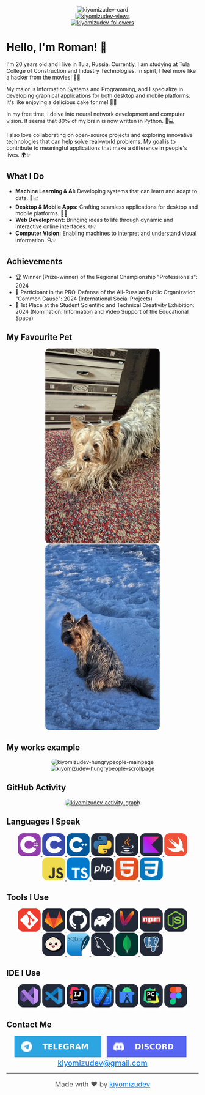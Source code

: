 <div align="center">
    <img src="https://socialify.git.ci/kiyomizudev/kiyomizudev/image?description=1&descriptionEditable=MOBILE%20AND%20DESKTOP%20SOFTWARE%20DEVELOPER&font=Source%20Code%20Pro&forks=1&issues=1&language=1&name=1&owner=1&pattern=Circuit%20Board&pulls=1&stargazers=1&theme=Auto" width="640" height="320" alt="kiyomizudev-card"/>
    <br>
    <a href="https://github.com/kiyomizudev">
        <img src="https://komarev.com/ghpvc/?username=kiyomizudev&label=Profile%20views&color=0e75b6&style=flat" alt="kiyomizudev-views"/> 
    </a>
    <br>
    <a href="https://www.github.com/kiyomizudev" target="_blank" rel="noreferrer">
        <img src="https://img.shields.io/github/followers/kiyomizudev?logo=github&style=for-the-badge&color=0891b2&labelColor=1c1917" alt="kiyomizudev-followers">
    </a>
</div>

# Hello, I'm Roman! 🚀

I'm 20 years old and I live in Tula, Russia. Currently, I am studying at Tula College of Construction and Industry Technologies. In spirit, I feel more like a hacker from the movies! 🕵️‍♂️

My major is Information Systems and Programming, and I specialize in developing graphical applications for both desktop and mobile platforms. It's like enjoying a delicious cake for me! 🍰😎

In my free time, I delve into neural network development and computer vision. It seems that 80% of my brain is now written in Python. 🐍💻

I also love collaborating on open-source projects and exploring innovative technologies that can help solve real-world problems. My goal is to contribute to meaningful applications that make a difference in people's lives. 🌍✨

## What I Do

- **Machine Learning & AI:** Developing systems that can learn and adapt to data. 🤖📈
- **Desktop & Mobile Apps:** Crafting seamless applications for desktop and mobile platforms. 📱🎨
- **Web Development:** Bringing ideas to life through dynamic and interactive online interfaces. 🌐💡
- **Computer Vision:** Enabling machines to interpret and understand visual information. 🔍💡

## Achievements

- 🏆 Winner (Prize-winner) of the Regional Championship "Professionals": 2024
- 🌟 Participant in the PRO-Defense of the All-Russian Public Organization "Common Cause": 2024 (International Social Projects)
- 🥇 1st Place at the Student Scientific and Technical Creativity Exhibition: 2024 (Nomination: Information and Video Support of the Educational Space)

## My Favourite Pet

<div align="center">
    <img src="./assets/content/Pet_1.jpg" style="width: 300px; height: auto; border-radius: 10px" alt="kiyomizudev-pet-1">
    <img src="./assets/content/Pet_2.jpg" style="width: 300px; height: auto; border-radius: 10px" alt="kiyomizudev-pet-2">
</div>

## My works example

<div align="center">
    <img src="./assets/content/HungryPeople-MainPage.png" style="width: 300px; height: auto; border-radius: 10px" alt="kiyomizudev-hungrypeople-mainpage">
    <img src="./assets/content/HungryPeople-ScrollPage.png" style="width: 300px; height: auto; border-radius: 10px" alt="kiyomizudev-hungrypeople-scrollpage">
</div>

## GitHub Activity

<div align="center">
    <a href="https://github.com/kiyomizudev">
        <img src="https://github-readme-activity-graph.vercel.app/graph?username=kiyomizudev&theme=react" alt="kiyomizudev-activity-graph" style="border-radius: 10px; box-shadow: 0 4px 8px rgba(0, 0, 0, 0.1);">
    </a>
</div>

## Languages I Speak

<div align="center">
    <a href="https://learn.microsoft.com/ru-ru/dotnet/csharp/">
        <img src="./assets/CS.svg" width="60"/>
    </a>
    <a href="https://learn.microsoft.com/ru-ru/cpp/c-language/?view=msvc-170">
        <img src="./assets/C.svg" width="60"/>
    </a>
    <a href="https://learn.microsoft.com/ru-ru/cpp/cpp/?view=msvc-170">
        <img src="./assets/CPP.svg" width="60"/>
    </a>
    <a href="https://www.python.org/">
        <img src="./assets/Python.svg" width="60"/>
    </a>
    <a href="https://www.java.com/en/">
        <img src="./assets/Java.svg" width="60"/>
    </a>
    <a href="https://kotlinlang.org/">
        <img src="./assets/Kotlin.svg" width="60"/>
    </a>
    <a href="https://www.swift.org/">
        <img src="./assets/Swift.svg" width="60"/>
    </a>
    <a href="https://developer.mozilla.org/en-US/docs/Web/JavaScript">
        <img src="./assets/JavaScript.svg" width="60"/>
    </a>
    <a href="https://www.typescriptlang.org/">
        <img src="./assets/TypeScript.svg" width="60"/>
    </a>
    <a href="https://www.php.net/">
        <img src="./assets/PHP.svg" width="60"/>
    </a>
    <a href="https://developer.mozilla.org/ru/docs/Learn/Getting_started_with_the_web/HTML_basics">
        <img src="./assets/HTML.svg" width="60"/>
    </a>
    <a href="https://developer.mozilla.org/ru/docs/Learn/Getting_started_with_the_web/CSS_basics">
        <img src="./assets/CSS.svg" width="60"/>
    </a>
</div>

## Tools I Use

<div align="center">
    <a href="https://git-scm.com/">
        <img src="./assets/Git.svg" width="60" alt="Git"/>
    </a>
    <a href="https://about.gitlab.com/">
        <img src="./assets/GitLab.svg" width="60" alt="GitLab"/>
    </a>
    <a href="https://github.com/">
        <img src="./assets/GitHub.svg" width="60" alt="GitHub"/>
    </a>
    <a href="https://gradle.org/">
        <img src="./assets/Gradle.svg" width="60" alt="Gradle"/>
    </a>
    <a href="https://maven.apache.org/">
        <img src="./assets/Maven.svg" width="60" alt="Maven"/>
    </a>
    <a href="https://www.npmjs.com/">
        <img src="./assets/Npm.svg" width="60" alt="NPM"/>
    </a>
    <a href="https://nodejs.org/">
        <img src="./assets/NodeJS.svg" width="60" alt="Node.js"/>
    </a>
    <a href="https://bun.sh/">
        <img src="./assets/Bun.svg" width="60" alt="Bun"/>
    </a>
    <a href="https://www.sqlite.org/">
        <img src="./assets/SQLite.svg" width="60" alt="SQLite"/>
    </a>
    <a href="https://www.mysql.com/">
        <img src="./assets/MySQL.svg" width="60" alt="MySQL"/>
    </a>
    <a href="https://www.mongodb.com/">
        <img src="./assets/MongoDB.svg" width="60" alt="MongoDB"/>
    </a>
    <a href="https://www.postgresql.org/">
        <img src="./assets/PostgreSQL.svg" width="60" alt="PostgreSQL"/>
    </a>
</div>

## IDE I Use

<div align="center">
    <a href="https://visualstudio.microsoft.com/downloads/">
        <img src="./assets/VisualStudio.svg" width="60"/>
    </a>
    <a href="https://code.visualstudio.com/">
        <img src="./assets/VSCode.svg" width="60"/>
    </a>
    <a href="https://www.jetbrains.com/ru-ru/idea/">
        <img src="./assets/Idea.svg" width="60"/>
    </a>
    <a href="https://developer.apple.com/xcode/">
        <img src="./assets/XCode.svg" width="60"/>
    </a>
    <a href="https://developer.android.com/studio">
        <img src="./assets/AndroidStudio.svg" width="60"/>
    </a>
    <a href="https://www.jetbrains.com/pycharm/">
        <img src="./assets/PyCharm.svg" width="60"/>
    </a>
    <a href="https://www.figma.com/">
        <img src="./assets/Figma.svg" width="60"/>
    </a>
</div>

## Contact Me

<div align="center">
    <a href="https://t.me/kiyomizudev">
        <img src="./assets/Telegram-Square.svg" style="margin-right: 10px" alt="kiyomizudev-telegram"/>
    </a>
    <a href="https://discordapp.com/users/1013231151177023559">
        <img src="./assets/Discord-Square.svg" style="margin-right: 10px" alt="kiyomizudev-discord"/>
    </a>
    <br>
    <a href="mailto:kiyomizudev@gmail.com" style="font-size: 20px; color: #007bff">kiyomizudev@gmail.com</a>
</div>

---

<div align="center">
    <p style="font-size: 18px; color: #555;">Made with ❤️ by <a href="https://github.com/kiyomizudev" style="color: #007bff;">kiyomizudev</a></p>
</div>
